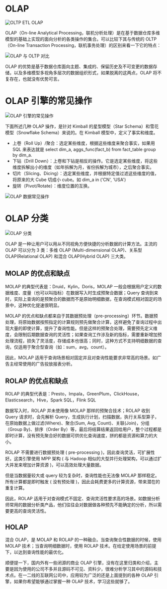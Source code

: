 # OLAP

![OLTP ETL OLAP](https://pic.imgdb.cn/item/6185f7a92ab3f51d9175a4cc.jpg)

OLAP（On-line Analytical Processing，联机分析处理）是在基于数据仓库多维模型的基础上实现的面向分析的各类操作的集合。可以比较下其与传统的 OLTP（On-line Transaction Processing，联机事务处理）的区别来看一下它的特点：

![OLAP 与 OLTP 对比](https://pic.imgdb.cn/item/6185f7fd2ab3f51d91761ae1.jpg)

OLAP 的优势是基于数据仓库面向主题、集成的、保留历史及不可变更的数据存储，以及多维模型多视角多层次的数据组织形式，如果脱离的这两点，OLAP 将不复存在，也就没有优势可言。

# OLAP 引擎的常见操作

![OLAP 引擎的常见操作](https://pic.imgdb.cn/item/6185fe852ab3f51d917ddb8f.jpg)

下面所述几种 OLAP 操作，是针对 Kimball 的星型模型（Star Schema）和雪花模型（Snowflake Schema）来说的。在 Kimball 模型中，定义了事实和维度。

- 上卷（Roll Up）/聚合：选定某些维度，根据这些维度来聚合事实，如果用 SQL 来表达就是 select dim_a, aggs_func(fact_b) from fact_table group by dim_a.
- 下钻（Drill Down）：上卷和下钻是相反的操作。它是选定某些维度，将这些维度拆解出小的维度（如年拆解为月，省份拆解为城市），之后聚合事实。
- 切片（Slicing、Dicing）：选定某些维度，并根据特定值过滤这些维度的值，将原来的大 Cube 切成小 cube。如 dim_a in ('CN', 'USA')
- 旋转（Pivot/Rotate）：维度位置的互换。

![OLAP 数据常见操作](https://pic.imgdb.cn/item/61862f132ab3f51d91c2e978.jpg)

# OLAP 分类

![OLAP 分类](https://pic.imgdb.cn/item/61862ffe2ab3f51d91c47c5a.jpg)

OLAP 是一种让用户可以用从不同视角方便快捷的分析数据的计算方法。主流的 OLAP 可以分为 3 类：多维 OLAP (Multi-dimensional OLAP)、关系型 OLAP(Relational OLAP) 和混合 OLAP(Hybrid OLAP) 三大类。

## MOLAP 的优点和缺点

MOLAP 的典型代表是：Druid，Kylin，Doris，MOLAP 一般会根据用户定义的数据维度、度量（也可以叫指标）在数据写入时生成预聚合数据；Query 查询到来时，实际上查询的是预聚合的数据而不是原始明细数据，在查询模式相对固定的场景中，这种优化提速很明显。

MOLAP 的优点和缺点都来自于其数据预处理（pre-processing）环节。数据预处理，将原始数据按照指定的计算规则预先做聚合计算，这样避免了查询过程中出现大量的即使计算，提升了查询性能。但是这样的预聚合处理，需要预先定义维度，会限制后期数据查询的灵活性；如果查询工作涉及新的指标，需要重新增加预处理流程，损失了灵活度，存储成本也很高；同时，这种方式不支持明细数据的查询，仅适用于聚合型查询（如：sum，avg，count）。

因此，MOLAP 适用于查询场景相对固定并且对查询性能要求非常高的场景。如广告主经常使用的广告投放报表分析。

## ROLAP 的优点和缺点

ROLAP 的典型代表是：Presto，Impala，GreenPlum，ClickHouse，Elasticsearch，Hive，Spark SQL，Flink SQL

数据写入时，ROLAP 并未使用像 MOLAP 那样的预聚合技术；ROLAP 收到 Query 请求时，会先解析 Query，生成执行计划，扫描数据，执行关系型算子，在原始数据上做过滤(Where)、聚合(Sum, Avg, Count)、关联(Join)，分组（Group By)、排序（Order By）等，最后将结算结果返回给用户，整个过程都是即时计算，没有预先聚合好的数据可供优化查询速度，拼的都是资源和算力的大小。

ROLAP 不需要进行数据预处理 ( pre-processing )，因此查询灵活，可扩展性好。这类引擎使用 MPP 架构 ( 与 Hadoop 相似的大型并行处理架构，可以通过扩大并发来增加计算资源 )，可以高效处理大量数据。

但是当数据量较大或 query 较为复杂时，查询性能也无法像 MOLAP 那样稳定。所有计算都是即时触发 ( 没有预处理 )，因此会耗费更多的计算资源，带来潜在的重复计算。

因此，ROLAP 适用于对查询模式不固定、查询灵活性要求高的场景。如数据分析师常用的数据分析类产品，他们往往会对数据做各种预先不能确定的分析，所以需要更高的查询灵活性。

## HOLAP

混合 OLAP，是 MOLAP 和 ROLAP 的一种融合。当查询聚合性数据的时候，使用 MOLAP 技术；当查询明细数据时，使用 ROLAP 技术。在给定使用场景的前提下，以达到查询性能的最优化。

顺便提一下，国内外有一些闭源的商业 OLAP 引擎，没有在这里归类和介绍，主要是因为使用的公司不多并且源码不可见、资料少，很难分析学习其中的源码和技术点。在一二线的互联网公司中，应用较为广泛的还是上面提到的各种 OLAP 引擎，如果你希望能够通过掌握一种 OLAP 技术，学习这些就够了。
